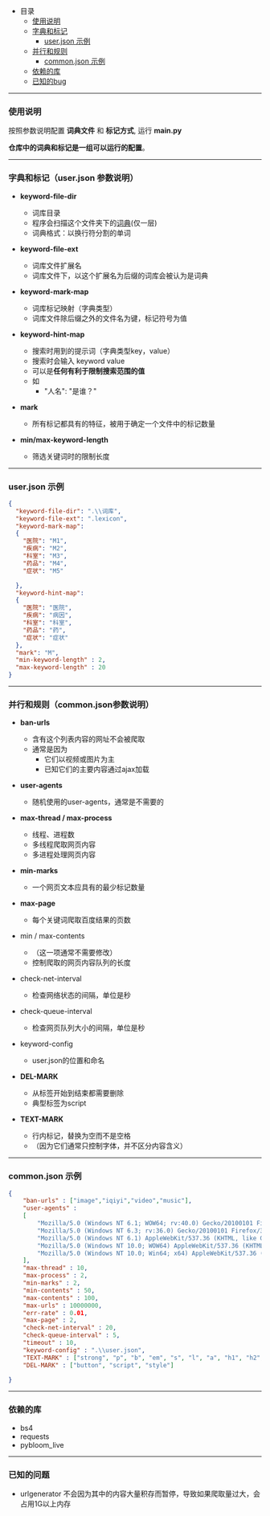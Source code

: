 
*	目录
	*	[使用说明](#instruction)
	*	[字典和标记](#user_json)
		*	[user.json 示例](#user_json_example)
	*	[并行和规则](#common_json)
		*	[common.json 示例](#common_json_example)
	*	[依赖的库](#dependencies)
	*	[已知的bug](#exceptions)
	
___

<div id='instruction'></div>

### 使用说明

按照参数说明配置 **词典文件** 和 **标记方式**, 运行 **main.py**

**仓库中的词典和标记是一组可以运行的配置**。

___

<div id='user_json'></div>

### 字典和标记（user.json 参数说明）
*	**keyword-file-dir**
	*	词库目录
	*	程序会扫描这个文件夹下的[词典](#1)(仅一层)
	*	词典格式：以换行符分割的单词

*	**keyword-file-ext**
	*	词库文件扩展名
	*	词库文件下，以这个扩展名为后缀的词库会被认为是词典

*	**keyword-mark-map**
	* 	词库标记映射（字典类型）
	*	词库文件除后缀之外的文件名为键，标记符号为值

*	**keyword-hint-map**
	*	搜索时用到的提示词（字典类型key，value）
	*	搜索时会输入 keyword value
	*	可以是**任何有利于限制搜索范围的值**
	*	如
		*	"人名": "是谁？"
*	**mark**
	*	所有标记都具有的特征，被用于确定一个文件中的标记数量

*	**min/max-keyword-length**
	*	筛选关键词时的限制长度

___

### user.json 示例

<div id='user_json_example'></div>

```json
{
  "keyword-file-dir": ".\\词库",
  "keyword-file-ext": ".lexicon",
  "keyword-mark-map":
  {
    "医院": "M1",
    "疾病": "M2",
    "科室": "M3",
    "药品": "M4",
    "症状": "M5"

  },
  "keyword-hint-map":
  {
    "医院": "医院",
    "疾病": "病因",
    "科室": "科室",
    "药品": "药",
    "症状": "症状"
  },
  "mark": "M",
  "min-keyword-length" : 2,
  "max-keyword-length" : 20
}

```

___

<div id="common_json"></div>

### 并行和规则（common.json参数说明）

*	**ban-urls**
	*	含有这个列表内容的网址不会被爬取
	*	通常是因为
		*	它们以视频或图片为主
		*	已知它们的主要内容通过ajax加载

*	**user-agents**
	*	随机使用的user-agents，通常是不需要的

*	**max-thread / max-process**
	*	线程、进程数
	*	多线程爬取网页内容
	*	多进程处理网页内容

*	**min-marks**
	*	一个网页文本应具有的最少标记数量

*	**max-page**
	*	每个关键词爬取百度结果的页数

*	min / max-contents
	*	（这一项通常不需要修改）
	*	控制爬取的网页内容队列的长度

*	check-net-interval
	*	检查网络状态的间隔，单位是秒

*	check-queue-interval
	*	检查网页队列大小的间隔，单位是秒

*	keyword-config
	*	user.json的位置和命名

*	**DEL-MARK**
	*	从标签开始到结束都需要删除
	*	典型标签为script

*	**TEXT-MARK**
	*	行内标记，替换为空而不是空格
	*	（因为它们通常只控制字体，并不区分内容含义）
___	
<div id="common_json_example"></div>

### common.json 示例
```json
{
	"ban-urls" : ["image","iqiyi","video","music"],
	"user-agents" :
	[
		"Mozilla/5.0 (Windows NT 6.1; WOW64; rv:40.0) Gecko/20100101 Firefox/40.1",
        "Mozilla/5.0 (Windows NT 6.3; rv:36.0) Gecko/20100101 Firefox/36.0",
        "Mozilla/5.0 (Windows NT 6.1) AppleWebKit/537.36 (KHTML, like Gecko) Chrome/41.0.2228.0 Safari/537.36",
        "Mozilla/5.0 (Windows NT 10.0; WOW64) AppleWebKit/537.36 (KHTML, like Gecko) Chrome/60.0.3112.113 Safari/537.36",
        "Mozilla/5.0 (Windows NT 10.0; Win64; x64) AppleWebKit/537.36 (KHTML, like Gecko) Chrome/52.0.2743.116 Safari/537.36 Edge/15.15063"
	],
	"max-thread" : 10,
	"max-process" : 2,
	"min-marks" : 2,
    "min-contents" : 50,
    "max-contents" : 100,
    "max-urls" : 10000000,
    "err-rate" : 0.01,
    "max-page" : 2,
    "check-net-interval" : 20,
    "check-queue-interval" : 5,
    "timeout" : 10,
    "keyword-config" : ".\\user.json",
    "TEXT-MARK" : ["strong", "p", "b", "em", "s", "l", "a", "h1", "h2", "h3", "span"],
    "DEL-MARK" : ["button", "script", "style"]
  
}
```

___
<div id="dependencies"></div>

### 依赖的库

*	bs4
*	requests
*	pybloom_live

___
<div id="exceptions"></div>

### 已知的问题

*	urlgenerator 不会因为其中的内容大量积存而暂停，导致如果爬取量过大，会占用1G以上内存
